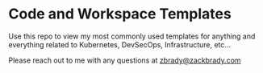 # Code and Workspace Templates

Use this repo to view my most commonly used templates for anything and everything related to Kubernetes, DevSecOps, Infrastructure, etc...

Please reach out to me with any questions at zbrady@zackbrady.com